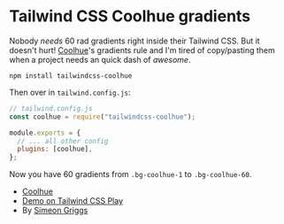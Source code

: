 # Tailwind CSS Coolhue gradients

Nobody _needs_ 60 rad gradients right inside their Tailwind CSS. But it doesn't hurt! [Coolhue](https://webkul.github.io/coolhue/)'s gradients rule and I'm tired of copy/pasting them when a project needs an quick dash of _awesome_.

```
npm install tailwindcss-coolhue
```

Then over in `tailwind.config.js`:

```js
// tailwind.config.js
const coolhue = require("tailwindcss-coolhue");

module.exports = {
  // ... all other config
  plugins: [coolhue],
};
```

Now you have 60 gradients from `.bg-coolhue-1` to `.bg-coolhue-60`.

- [Coolhue](https://webkul.github.io/coolhue/)
- [Demo on Tailwind CSS Play](https://play.tailwindcss.com/Pw4yNcgGkG?file=config)
- By [Simeon Griggs](https://simeongriggs.dev/)

